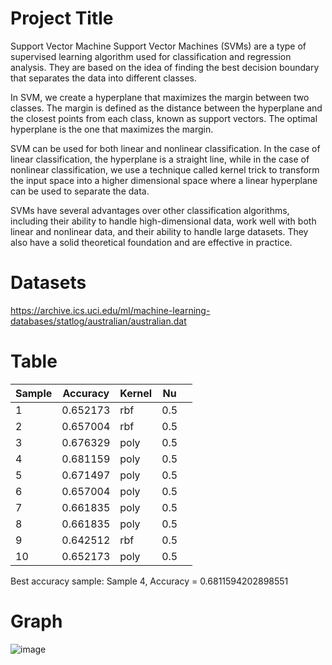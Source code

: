 # Project Title

Support Vector Machine
Support Vector Machines (SVMs) are a type of supervised learning algorithm used for classification and regression analysis. They are based on the idea of finding the best decision boundary that separates the data into different classes.

In SVM, we create a hyperplane that maximizes the margin between two classes. The margin is defined as the distance between the hyperplane and the closest points from each class, known as support vectors. The optimal hyperplane is the one that maximizes the margin.

SVM can be used for both linear and nonlinear classification. In the case of linear classification, the hyperplane is a straight line, while in the case of nonlinear classification, we use a technique called kernel trick to transform the input space into a higher dimensional space where a linear hyperplane can be used to separate the data.

SVMs have several advantages over other classification algorithms, including their ability to handle high-dimensional data, work well with both linear and nonlinear data, and their ability to handle large datasets. They also have a solid theoretical foundation and are effective in practice.

# Datasets
https://archive.ics.uci.edu/ml/machine-learning-databases/statlog/australian/australian.dat

# Table
| Sample | Accuracy | Kernel | Nu  |   |
|--------|----------|--------|-----|---|
| 1      | 0.652173 | rbf    | 0.5 |   |
| 2      | 0.657004 | rbf    | 0.5 |   |
| 3      | 0.676329 | poly   | 0.5 |   |
| 4      | 0.681159 | poly   | 0.5 |   |
| 5      | 0.671497 | poly   | 0.5 |   |
| 6      | 0.657004 | poly   | 0.5 |   |
| 7      | 0.661835 | poly   | 0.5 |   |
| 8      | 0.661835 | poly   | 0.5 |   |
| 9      | 0.642512 | rbf    | 0.5 |   |
| 10     | 0.652173 | poly   | 0.5 |   |

Best accuracy sample: Sample 4, Accuracy = 0.6811594202898551
# Graph
![image](https://user-images.githubusercontent.com/115053826/233177238-89f34182-bb20-42e7-8fda-796f3537f54e.png)
